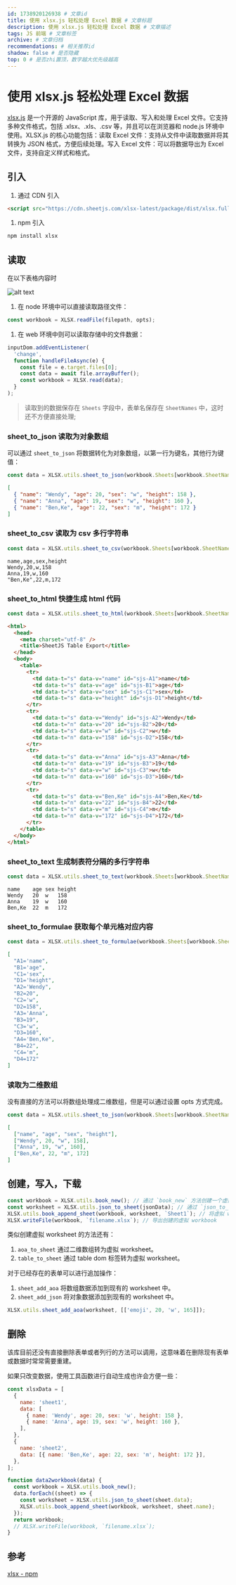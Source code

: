 ```yaml
---
id: 1738920126938 # 文章id
title: 使用 xlsx.js 轻松处理 Excel 数据 # 文章标题
description: 使用 xlsx.js 轻松处理 Excel 数据 # 文章描述
tags: JS 前端 # 文章标签
archive: # 文章归档
recommendations: # 相关推荐id
shadow: false # 是否隐藏
top: 0 # 是否zhi置顶，数字越大优先级越高
---
```


# 使用 xlsx.js 轻松处理 Excel 数据

[xlsx.js](https://www.npmjs.com/package/xlsx) 是一个开源的 JavaScript 库，用于读取、写入和处理 Excel 文件。它支持多种文件格式，包括 .xlsx、.xls、.csv 等，并且可以在浏览器和 node.js 环境中使用。XLSX.js 的核心功能包括：读取 Excel 文件：支持从文件中读取数据并将其转换为 JSON 格式，方便后续处理。写入 Excel 文件：可以将数据导出为 Excel 文件，支持自定义样式和格式。

## 引入

1. 通过 CDN 引入

```html title=hidden
<script src="https://cdn.sheetjs.com/xlsx-latest/package/dist/xlsx.full.min.js"></script>
```

1. npm 引入

```bash title=hidden
npm install xlsx
```

## 读取

在以下表格内容时

![alt text](assets/ExcelWithXlsxJs/image-1.png)

1. 在 node 环境中可以直接读取路径文件：

```js
const workbook = XLSX.readFile(filepath, opts);
```

1. 在 web 环境中则可以读取存储中的文件数据：

```js
inputDom.addEventListener(
  'change',
  function handleFileAsync(e) {
    const file = e.target.files[0];
    const data = await file.arrayBuffer();
    const workbook = XLSX.read(data);
  }
);
```

> 读取到的数据保存在 `Sheets` 字段中，表单名保存在 `SheetNames` 中，这时还不方便直接处理;

### sheet_to_json 读取为对象数组

可以通过 `sheet_to_json` 将数据转化为对象数组，以第一行为键名，其他行为键值：

```js
const data = XLSX.utils.sheet_to_json(workbook.Sheets[workbook.SheetNames[0]]);
```

```json
[
  { "name": "Wendy", "age": 20, "sex": "w", "height": 158 },
  { "name": "Anna", "age": 19, "sex": "w", "height": 160 },
  { "name": "Ben,Ke", "age": 22, "sex": "m", "height": 172 }
]
```

### sheet_to_csv 读取为 csv 多行字符串

```js
const data = XLSX.utils.sheet_to_csv(workbook.Sheets[workbook.SheetNames[0]]);
```

```text
name,age,sex,height
Wendy,20,w,158
Anna,19,w,160
"Ben,Ke",22,m,172
```

### sheet_to_html 快捷生成 html 代码

```js
const data = XLSX.utils.sheet_to_html(workbook.Sheets[workbook.SheetNames[0]]);
```

```html
<html>
  <head>
    <meta charset="utf-8" />
    <title>SheetJS Table Export</title>
  </head>
  <body>
    <table>
      <tr>
        <td data-t="s" data-v="name" id="sjs-A1">name</td>
        <td data-t="s" data-v="age" id="sjs-B1">age</td>
        <td data-t="s" data-v="sex" id="sjs-C1">sex</td>
        <td data-t="s" data-v="height" id="sjs-D1">height</td>
      </tr>
      <tr>
        <td data-t="s" data-v="Wendy" id="sjs-A2">Wendy</td>
        <td data-t="n" data-v="20" id="sjs-B2">20</td>
        <td data-t="s" data-v="w" id="sjs-C2">w</td>
        <td data-t="n" data-v="158" id="sjs-D2">158</td>
      </tr>
      <tr>
        <td data-t="s" data-v="Anna" id="sjs-A3">Anna</td>
        <td data-t="n" data-v="19" id="sjs-B3">19</td>
        <td data-t="s" data-v="w" id="sjs-C3">w</td>
        <td data-t="n" data-v="160" id="sjs-D3">160</td>
      </tr>
      <tr>
        <td data-t="s" data-v="Ben,Ke" id="sjs-A4">Ben,Ke</td>
        <td data-t="n" data-v="22" id="sjs-B4">22</td>
        <td data-t="s" data-v="m" id="sjs-C4">m</td>
        <td data-t="n" data-v="172" id="sjs-D4">172</td>
      </tr>
    </table>
  </body>
</html>
```

### sheet_to_text 生成制表符分隔的多行字符串

```js
const data = XLSX.utils.sheet_to_text(workbook.Sheets[workbook.SheetNames[0]]);
```

```text
name	age	sex	height
Wendy	20	w	158
Anna	19	w	160
Ben,Ke	22	m	172
```

### sheet_to_formulae 获取每个单元格对应内容

```js
const data = XLSX.utils.sheet_to_formulae(workbook.Sheets[workbook.SheetNames[0]]);
```

```json
[
  "A1='name",
  "B1='age",
  "C1='sex",
  "D1='height",
  "A2='Wendy",
  "B2=20",
  "C2='w",
  "D2=158",
  "A3='Anna",
  "B3=19",
  "C3='w",
  "D3=160",
  "A4='Ben,Ke",
  "B4=22",
  "C4='m",
  "D4=172"
]
```

### 读取为二维数组

没有直接的方法可以将数组处理成二维数组，但是可以通过设置 opts 方式完成。

```js
const data = XLSX.utils.sheet_to_json(workbook.Sheets[workbook.SheetNames[0]], { header: 1 });
```

```json
[
  ["name", "age", "sex", "height"],
  ["Wendy", 20, "w", 158],
  ["Anna", 19, "w", 160],
  ["Ben,Ke", 22, "m", 172]
]
```

## 创建，写入，下载

```js
const workbook = XLSX.utils.book_new(); // 通过 `book_new` 方法创建一个虚拟 workbook。
const worksheet = XLSX.utils.json_to_sheet(jsonData); // 通过 `json_to_sheet` 等方法创建一个虚拟 worksheet。
XLSX.utils.book_append_sheet(workbook, worksheet, `Sheet1`); // 将虚拟 worksheet 添加入虚拟 workbook中
XLSX.writeFile(workbook, `filename.xlsx`); // 导出创建的虚拟 workbook
```

类似创建虚拟 worksheet 的方法还有：

1.  `aoa_to_sheet` 通过二维数组转为虚拟 worksheet。
1.  `table_to_sheet` 通过 table dom 标签转为虚拟 worksheet。

对于已经存在的表单可以进行追加操作：

1. `sheet_add_aoa` 将数组数据添加到现有的 worksheet 中。
1. `sheet_add_json` 将对象数据添加到现有的 worksheet 中。

```js
XLSX.utils.sheet_add_aoa(worksheet, [['emoji', 20, 'w', 165]]);
```

## 删除

该库目前还没有直接删除表单或者列行的方法可以调用，这意味着在删除现有表单或数据时常常需要重建。

如果只改变数据，使用工具函数进行自动生成也许会方便一些：

```js
const xlsxData = [
  {
    name: 'sheet1',
    data: [
      { name: 'Wendy', age: 20, sex: 'w', height: 158 },
      { name: 'Anna', age: 19, sex: 'w', height: 160 },
    ],
  },
  {
    name: 'sheet2',
    data: [{ name: 'Ben,Ke', age: 22, sex: 'm', height: 172 }],
  },
];
```

```js
function data2workbook(data) {
  const workbook = XLSX.utils.book_new();
  data.forEach((sheet) => {
    const worksheet = XLSX.utils.json_to_sheet(sheet.data);
    XLSX.utils.book_append_sheet(workbook, worksheet, sheet.name);
  });
  return workbook;
  // XLSX.writeFile(workbook, `filename.xlsx`);
}
```

## 参考

[xlsx - npm](https://www.npmjs.com/package/xlsx)
